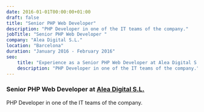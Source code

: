 ```yaml
---
date: 2016-01-01T00:00:00+01:00
draft: false
title: "Senior PHP Web Developer"
description: "PHP Developer in one of the IT teams of the company."
jobTitle: "Senior PHP Web Developer "
company: "Alea Digital S.L."
location: "Barcelona"
duration: "January 2016 - February 2016"
seo:
    title: "Experience as a Senior PHP Web Developer at Alea Digital S.L."
    description: "PHP Developer in one of the IT teams of the company."
---
```

### Senior PHP Web Developer at [Alea Digital S.L.](https://www.alea.com/)

PHP Developer in one of the IT teams of the company.
